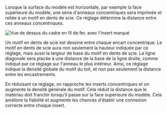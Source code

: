 Lorsque la surface du modèle est horizontale, par exemple la face supérieure du modèle, une série d'anneaux concentriques sera imprimée et reliée à un motif en dents de scie. Ce réglage détermine la distance entre ces anneaux concentriques.

![Vue de dessus du cadre en fil de fer, avec l'insert marqué](../../../articles/images/wireframe_roof_inset.svg)

Un motif en dents de scie est dessiné entre chaque encart concentrique. Le motif en dents de scie aura non seulement la hauteur indiquée par ce réglage, mais aussi la largeur de base du motif en dents de scie. La ligne diagonale sera placée à une distance de la base de la ligne droite, comme indiqué par ce réglage sur l'anneau le plus intérieur. Ainsi, ce réglage indique la densité globale du motif du toit, et non pas seulement la distance entre les encastrements.

En réduisant ce réglage, on rapproche les inserts concentriques et on augmente la densité générale du motif. Cela réduit la distance que le matériau doit franchir lorsqu'il passe sur la face supérieure du modèle. Cela améliore la fiabilité et augmente les chances d'établir une connexion correcte entre chaque insert.
